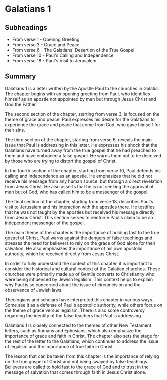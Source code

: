 # Galatians 1

## Subheadings

* From verse 1 - Opening Greeting
* From verse 3 - Grace and Peace
* From verse 6 - The Galatians' Desertion of the True Gospel
* From verse 10 - Paul's Calling and Independence
* From verse 18 - Paul's Visit to Jerusalem

## Summary

Galatians 1 is a letter written by the Apostle Paul to the churches in Galatia. The chapter begins with an opening greeting from Paul, who identifies himself as an apostle not appointed by men but through Jesus Christ and God the Father.

The second section of the chapter, starting from verse 3, is focused on the theme of grace and peace. Paul expresses his desire for the Galatians to experience the grace and peace that come from God, who gave himself for their sins.

The third section of the chapter, starting from verse 6, reveals the main issue that Paul is addressing in this letter. He expresses his shock that the Galatians have turned away from the true gospel that he had preached to them and have embraced a false gospel. He warns them not to be deceived by those who are trying to distort the gospel of Christ.

In the fourth section of the chapter, starting from verse 10, Paul defends his calling and independence as an apostle. He emphasizes that he did not receive his message from any human source, but through a direct revelation from Jesus Christ. He also asserts that he is not seeking the approval of men but of God, who has called him to be a messenger of the gospel.

The final section of the chapter, starting from verse 18, describes Paul's visit to Jerusalem and his interaction with the apostles there. He testifies that he was not taught by the apostles but received his message directly from Jesus Christ. This section serves to reinforce Paul's claim to be an independent messenger of the gospel.

The main theme of the chapter is the importance of holding fast to the true gospel of Christ. Paul warns against the dangers of false teachings and stresses the need for believers to rely on the grace of God alone for their salvation. He also emphasizes the importance of his own apostolic authority, which he received directly from Jesus Christ.

In order to fully understand the context of this chapter, it is important to consider the historical and cultural context of the Galatian churches. These churches were primarily made up of Gentile converts to Christianity who were being influenced by Jewish legalism. This context helps to explain why Paul is so concerned about the issue of circumcision and the observance of Jewish laws.

Theologians and scholars have interpreted this chapter in various ways. Some see it as a defense of Paul's apostolic authority, while others focus on the theme of grace versus legalism. There is also some controversy regarding the identity of the false teachers that Paul is addressing.

Galatians 1 is closely connected to the themes of other New Testament letters, such as Romans and Ephesians, which also emphasize the importance of grace and faith in Christ. The chapter also sets the stage for the rest of the letter to the Galatians, which continues to address the issue of legalism and the importance of true faith in Christ.

The lesson that can be taken from this chapter is the importance of relying on the true gospel of Christ and not being swayed by false teachings. Believers are called to hold fast to the grace of God and to trust in the message of salvation that comes through faith in Jesus Christ alone.